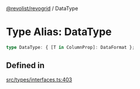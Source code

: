 [@revolist/revogrid](README.md) / DataType

# Type Alias: DataType

```ts
type DataType: { [T in ColumnProp]: DataFormat };
```

## Defined in

[src/types/interfaces.ts:403](https://github.com/revolist/revogrid/blob/479ecce95b25b0761395add7477e34a6fe066174/src/types/interfaces.ts#L403)
